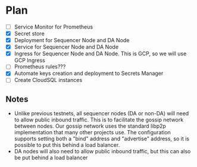 # Plan

- [ ] Service Monitor for Prometheus
- [X] Secret store
- [X] Deployment for Sequencer Node and DA Node
- [X] Service for Sequencer Node and DA Node
- [X] Ingress for Sequencer Node and DA Node. This is GCP, so we will use GCP Ingress
- [ ] Prometheus rules???
- [X] Automate keys creation and deployment to Secrets Manager
- [ ] Create CloudSQL instances

## Notes

- Unlike previous testnets, all sequencer nodes (DA or non-DA) will need to allow public inbound traffic.  This is to facilitate the gossip network between nodes.  Our gossip network uses the standard libp2p implementation that many other projects use.  The configuration supports setting both a "bind" address and "advertise" address, so it is possible to put this behind a load balancer. 
- DA nodes will also need to allow public inbound traffic, but this can also be put behind a load balancer